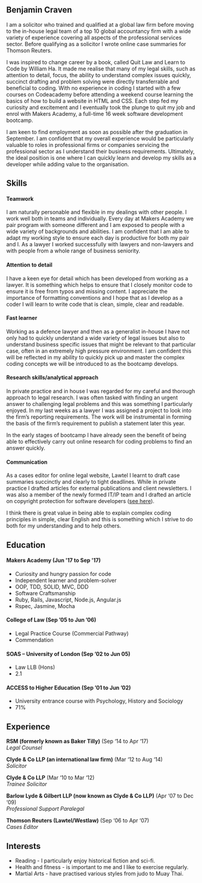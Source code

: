## Benjamin Craven

I am a solicitor who trained and qualified at a global law firm before moving to the in-house legal team of a top 10 global accountancy firm with a wide variety of experience covering all aspects of the professional services sector. Before qualifying as a solicitor I wrote online case summaries for Thomson Reuters.

I was inspired to change career by a book, called Quit Law and Learn to Code by William Ha. It made me realise that many of my legal skills, such as attention to detail, focus, the ability to understand complex issues quickly, succinct drafting and problem solving were directly transferrable and beneficial to coding. With no experience in coding I started with a few courses on Codeacademy before attending a weekend course learning the basics of how to build a website in HTML and CSS. Each step fed my curiosity and excitement and I eventually took the plunge to quit my job and enrol with Makers Academy, a full-time 16 week software development bootcamp.

I am keen to find employment as soon as possible after the graduation in September. I am confident that my overall experience would be particularly valuable to roles in professional firms or companies servicing the professional sector as I understand their business requirements. Ultimately, the ideal position is one where I can quickly learn and develop my skills as a developer while adding value to the organisation.

## Skills

#### Teamwork

I am naturally personable and flexible in my dealings with other people. I work well both in teams and individually. Every day at Makers Academy we pair program with someone different and I am exposed to people with a wide variety of backgrounds and abilities. I am confident that I am able to adapt my working style to ensure each day is productive for both my pair and I. As a lawyer I worked successfully with lawyers and non-lawyers and with people from a whole range of business seniority.

#### Attention to detail

I have a keen eye for detail which has been developed from working as a lawyer. It is something which helps to ensure that I closely monitor code to ensure it is free from typos and missing content. I appreciate the importance of formatting conventions and I hope that as I develop as a coder I will learn to write code that is clean, simple, clear and readable.

#### Fast learner

Working as a defence lawyer and then as a generalist in-house I have not only had to quickly understand a wide variety of legal issues but also to understand business specific issues that might be relevant to that particular case, often in an extremely high pressure environment. I am confident this will be reflected in my ability to quickly pick up and master the complex coding concepts we will be introduced to as the bootcamp develops.

#### Research skills/analytical approach

In private practice and in house I was regarded for my careful and thorough approach to legal research. I was often tasked with finding an urgent answer to challenging legal problems and this was something I particularly enjoyed. In my last weeks as a lawyer I was assigned a project to look into the firm’s reporting requirements. The work will be instrumental in forming the basis of the firm’s requirement to publish a statement later this year.

In the early stages of bootcamp I have already seen the benefit of being able to effectively carry out online research for coding problems to find an answer quickly.

#### Communication

As a cases editor for online legal website, Lawtel I learnt to draft case summaries succinctly and clearly to tight deadlines. While in private practice I drafted articles for external publications and client newsletters. I was also a member of the newly formed IT/IP team and I drafted an article on copyright protection for software developers ([see here](http://www.mondaq.co.uk/uk/x/181208/Copyright/SAS+No+Copyright+SOS+For+Software+Developers "Mondaq Article")).

I think there is great value in being able to explain complex coding principles in simple, clear English and this is something which I strive to do both for my understanding and to help others.

## Education

#### Makers Academy (Jun '17 to Sep '17)

- Curiosity and hungry passion for code
- Independent learner and problem-solver
- OOP, TDD, SOLID, MVC, DDD
- Software Craftsmanship
- Ruby, Rails, Javascript, Node.js, Angular.js
- Rspec, Jasmine, Mocha

#### College of Law (Sep ’05 to Jun ’06)

-	Legal Practice Course (Commercial Pathway)
-	Commendation

#### SOAS – University of London (Sep ’02 to Jun 05)

-	Law LLB (Hons)
-	2.1

#### ACCESS to Higher Education (Sep ’01 to Jun ’02)

- University entrance course with Psychology, History and Sociology
-	71%

## Experience

**RSM (formerly known as Baker Tilly)** (Sep ‘14 to Apr ‘17)    
*Legal Counsel*  

**Clyde & Co LLP (an international law firm)** (Mar ‘12 to Aug ‘14)    
*Solicitor*

**Clyde & Co LLP** (Mar ‘10 to Mar ‘12)    
*Trainee Solicitor*

**Barlow Lyde & Gilbert LLP (now known as Clyde & Co LLP)** (Apr ‘07 to Dec ‘09)    
*Professional Support Paralegal*

**Thomson Reuters (Lawtel/Westlaw)** (Sep ‘06 to Apr ‘07)    
*Cases Editor*

## Interests

- Reading	-	I particularly enjoy historical fiction and sci-fi.
- Health and fitness - is important to me and I like to exercise regularly.
- Martial Arts	- have practised various styles from judo to Muay Thai.
